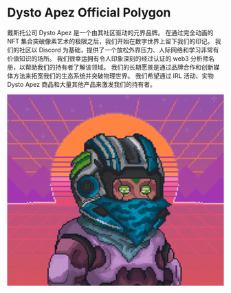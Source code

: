 # Dysto Apez Official Polygon

戴斯托公司
Dysto Apez 是一个由其社区驱动的元界品牌。 在通过完全动画的 NFT 集合突破像素艺术的极限之后，我们开始在数字世界上留下我们的印记。 我们的社区以 Discord 为基础，提供了一个放松外界压力、人际网络和学习非常有价值知识的场所。 我们很幸运拥有令人印象深刻的经过认证的 web3 分析师名册，以帮助我们的持有者了解该领域。
我们的长期愿景是通过品牌合作和创新媒体方法来拓宽我们的生态系统并突破物理世界。 我们希望通过 IRL 活动、实物 Dysto Apez 商品和大量其他产品来激发我们的持有者。

![nft](1.png)
